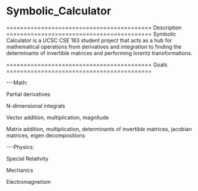 # Symbolic_Calculator
========================================== Description ==========================================
Symbolic Calculator is a UCSC CSE 183 student project that acts as a hub for mathematical operations from derivatives and integration to finding the determinants of invertible matrices and performing lorentz transformations.

========================================== Goals ==========================================

---Math:

Partial derivatives

N-dimensional integrals

Vector addition, multiplication, magnitude

Matrix addition, multiplication, determinants of invertible matrices, jacobian matrices, eigen decompositions


---Physics:

Special Relativity

Mechanics

Electromagnetism

